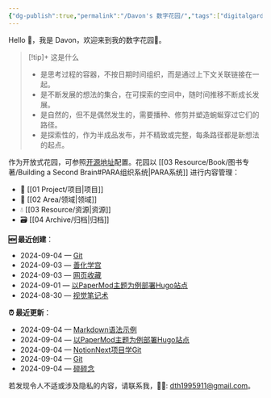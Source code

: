 ```yaml
---
{"dg-publish":true,"permalink":"/Davon's 数字花园/","tags":["digitalgarden","gardenEntry"]}
---
```



Hello 👋，我是 Davon，欢迎来到我的数字花园🌱。

>[!tip]+ 这是什么
>- 是思考过程的容器，不按日期时间组织，而是通过上下文关联链接在一起。
>- 是不断发展的想法的集合，在可探索的空间中，随时间推移不断成长发展。
>- 是自然的，但不是偶然发生的，需要播种、修剪并塑造蜿蜒穿过它们的路径。
>- 是探索性的，作为半成品发布，并不精致或完整，每条路径都是新想法的起点。

作为开放式花园，可参照[开源地址](https://github.com/DavonOs/digitalgarden)配置。花园以 [[03 Resource/Book/图书专著/Building a Second Brain#PARA组织系统\|PARA系统]] 进行内容管理：
- 🎯 [[01 Project/项目\|项目]]
- 🔖 [[02 Area/领域\|领域]]
- 💧 [[03 Resource/资源\|资源]]
- 🗃️ [[04 Archive/归档\|归档]]

**🆕 最近创建**：

<div><ul class="dataview list-view-ul"><li><span>2024-09-04 — <a data-tooltip-position="top" aria-label="01 Project/Program/Git.md" data-href="01 Project/Program/Git.md" href="01 Project/Program/Git.md" class="internal-link" target="_blank" rel="noopener">Git</a></span></li><li><span>2024-09-03 — <a data-tooltip-position="top" aria-label="03 Resource/善化学宫.md" data-href="03 Resource/善化学宫.md" href="03 Resource/善化学宫.md" class="internal-link" target="_blank" rel="noopener">善化学宫</a></span></li><li><span>2024-09-03 — <a data-tooltip-position="top" aria-label="03 Resource/网页收藏.md" data-href="03 Resource/网页收藏.md" href="03 Resource/网页收藏.md" class="internal-link" target="_blank" rel="noopener">网页收藏</a></span></li><li><span>2024-09-01 — <a data-tooltip-position="top" aria-label="01 Project/Program/Hugo/以PaperMod主题为例部署Hugo站点.md" data-href="01 Project/Program/Hugo/以PaperMod主题为例部署Hugo站点.md" href="01 Project/Program/Hugo/以PaperMod主题为例部署Hugo站点.md" class="internal-link" target="_blank" rel="noopener">以PaperMod主题为例部署Hugo站点</a></span></li><li><span>2024-08-30 — <a data-tooltip-position="top" aria-label="02 Area/视觉笔记术.md" data-href="02 Area/视觉笔记术.md" href="02 Area/视觉笔记术.md" class="internal-link" target="_blank" rel="noopener">视觉笔记术</a></span></li></ul></div>

**⏰ 最近更新**：

<div><ul class="dataview list-view-ul"><li><span>2024-09-04 — <a data-tooltip-position="top" aria-label="01 Project/Content/Markdown语法示例.md" data-href="01 Project/Content/Markdown语法示例.md" href="01 Project/Content/Markdown语法示例.md" class="internal-link" target="_blank" rel="noopener">Markdown语法示例</a></span></li><li><span>2024-09-04 — <a data-tooltip-position="top" aria-label="01 Project/Program/Hugo/以PaperMod主题为例部署Hugo站点.md" data-href="01 Project/Program/Hugo/以PaperMod主题为例部署Hugo站点.md" href="01 Project/Program/Hugo/以PaperMod主题为例部署Hugo站点.md" class="internal-link" target="_blank" rel="noopener">以PaperMod主题为例部署Hugo站点</a></span></li><li><span>2024-09-04 — <a data-tooltip-position="top" aria-label="01 Project/Program/NotionNext项目学Git.md" data-href="01 Project/Program/NotionNext项目学Git.md" href="01 Project/Program/NotionNext项目学Git.md" class="internal-link" target="_blank" rel="noopener">NotionNext项目学Git</a></span></li><li><span>2024-09-04 — <a data-tooltip-position="top" aria-label="01 Project/Program/Git.md" data-href="01 Project/Program/Git.md" href="01 Project/Program/Git.md" class="internal-link" target="_blank" rel="noopener">Git</a></span></li><li><span>2024-09-04 — <a data-tooltip-position="top" aria-label="02 Area/碎碎念.md" data-href="02 Area/碎碎念.md" href="02 Area/碎碎念.md" class="internal-link" target="_blank" rel="noopener">碎碎念</a></span></li></ul></div>

若发现令人不适或涉及隐私的内容，请联系我，🦀🦀: dth1995911@gmail.com。

